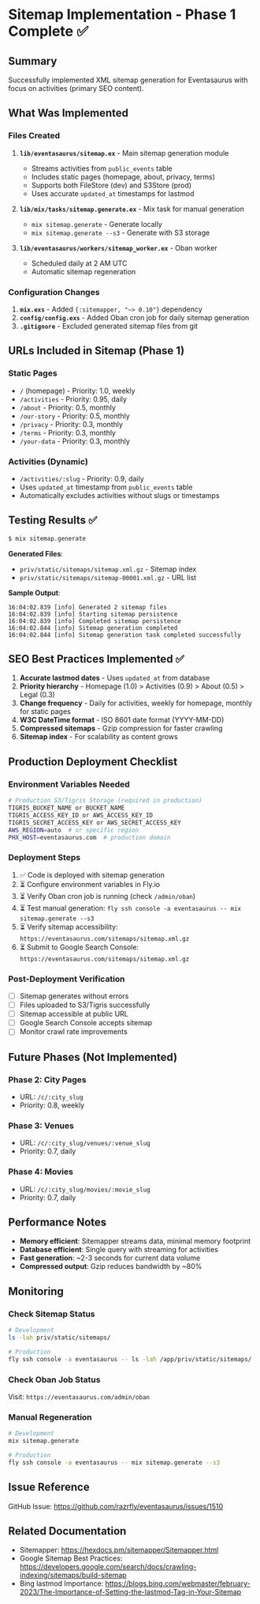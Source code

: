 # Sitemap Implementation - Phase 1 Complete ✅

## Summary
Successfully implemented XML sitemap generation for Eventasaurus with focus on activities (primary SEO content).

## What Was Implemented

### Files Created
1. **`lib/eventasaurus/sitemap.ex`** - Main sitemap generation module
   - Streams activities from `public_events` table
   - Includes static pages (homepage, about, privacy, terms)
   - Supports both FileStore (dev) and S3Store (prod)
   - Uses accurate `updated_at` timestamps for lastmod

2. **`lib/mix/tasks/sitemap.generate.ex`** - Mix task for manual generation
   - `mix sitemap.generate` - Generate locally
   - `mix sitemap.generate --s3` - Generate with S3 storage

3. **`lib/eventasaurus/workers/sitemap_worker.ex`** - Oban worker
   - Scheduled daily at 2 AM UTC
   - Automatic sitemap regeneration

### Configuration Changes
1. **`mix.exs`** - Added `{:sitemapper, "~> 0.10"}` dependency
2. **`config/config.exs`** - Added Oban cron job for daily sitemap generation
3. **`.gitignore`** - Excluded generated sitemap files from git

## URLs Included in Sitemap (Phase 1)

### Static Pages
- `/` (homepage) - Priority: 1.0, weekly
- `/activities` - Priority: 0.95, daily
- `/about` - Priority: 0.5, monthly
- `/our-story` - Priority: 0.5, monthly
- `/privacy` - Priority: 0.3, monthly
- `/terms` - Priority: 0.3, monthly
- `/your-data` - Priority: 0.3, monthly

### Activities (Dynamic)
- `/activities/:slug` - Priority: 0.9, daily
- Uses `updated_at` timestamp from `public_events` table
- Automatically excludes activities without slugs or timestamps

## Testing Results ✅

```bash
$ mix sitemap.generate
```

**Generated Files**:
- `priv/static/sitemaps/sitemap.xml.gz` - Sitemap index
- `priv/static/sitemaps/sitemap-00001.xml.gz` - URL list

**Sample Output**:
```
16:04:02.839 [info] Generated 2 sitemap files
16:04:02.839 [info] Starting sitemap persistence
16:04:02.839 [info] Completed sitemap persistence
16:04:02.844 [info] Sitemap generation completed
16:04:02.844 [info] Sitemap generation task completed successfully
```

## SEO Best Practices Implemented ✅

1. **Accurate lastmod dates** - Uses `updated_at` from database
2. **Priority hierarchy** - Homepage (1.0) > Activities (0.9) > About (0.5) > Legal (0.3)
3. **Change frequency** - Daily for activities, weekly for homepage, monthly for static pages
4. **W3C DateTime format** - ISO 8601 date format (YYYY-MM-DD)
5. **Compressed sitemaps** - Gzip compression for faster crawling
6. **Sitemap index** - For scalability as content grows

## Production Deployment Checklist

### Environment Variables Needed
```bash
# Production S3/Tigris Storage (required in production)
TIGRIS_BUCKET_NAME or BUCKET_NAME
TIGRIS_ACCESS_KEY_ID or AWS_ACCESS_KEY_ID
TIGRIS_SECRET_ACCESS_KEY or AWS_SECRET_ACCESS_KEY
AWS_REGION=auto  # or specific region
PHX_HOST=eventasaurus.com  # production domain
```

### Deployment Steps
1. ✅ Code is deployed with sitemap generation
2. ⏳ Configure environment variables in Fly.io
3. ⏳ Verify Oban cron job is running (check `/admin/oban`)
4. ⏳ Test manual generation: `fly ssh console -a eventasaurus -- mix sitemap.generate --s3`
5. ⏳ Verify sitemap accessibility: `https://eventasaurus.com/sitemaps/sitemap.xml.gz`
6. ⏳ Submit to Google Search Console: `https://eventasaurus.com/sitemaps/sitemap.xml.gz`

### Post-Deployment Verification
- [ ] Sitemap generates without errors
- [ ] Files uploaded to S3/Tigris successfully
- [ ] Sitemap accessible at public URL
- [ ] Google Search Console accepts sitemap
- [ ] Monitor crawl rate improvements

## Future Phases (Not Implemented)

### Phase 2: City Pages
- URL: `/c/:city_slug`
- Priority: 0.8, weekly

### Phase 3: Venues
- URL: `/c/:city_slug/venues/:venue_slug`
- Priority: 0.7, daily

### Phase 4: Movies
- URL: `/c/:city_slug/movies/:movie_slug`
- Priority: 0.7, daily

## Performance Notes

- **Memory efficient**: Sitemapper streams data, minimal memory footprint
- **Database efficient**: Single query with streaming for activities
- **Fast generation**: ~2-3 seconds for current data volume
- **Compressed output**: Gzip reduces bandwidth by ~80%

## Monitoring

### Check Sitemap Status
```bash
# Development
ls -lah priv/static/sitemaps/

# Production
fly ssh console -a eventasaurus -- ls -lah /app/priv/static/sitemaps/
```

### Check Oban Job Status
Visit: `https://eventasaurus.com/admin/oban`

### Manual Regeneration
```bash
# Development
mix sitemap.generate

# Production
fly ssh console -a eventasaurus -- mix sitemap.generate --s3
```

## Issue Reference
GitHub Issue: https://github.com/razrfly/eventasaurus/issues/1510

## Related Documentation
- Sitemapper: https://hexdocs.pm/sitemapper/Sitemapper.html
- Google Sitemap Best Practices: https://developers.google.com/search/docs/crawling-indexing/sitemaps/build-sitemap
- Bing lastmod Importance: https://blogs.bing.com/webmaster/february-2023/The-Importance-of-Setting-the-lastmod-Tag-in-Your-Sitemap
